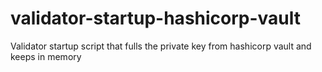 # validator-startup-hashicorp-vault
Validator startup script that fulls the private key from hashicorp vault and keeps in memory 

